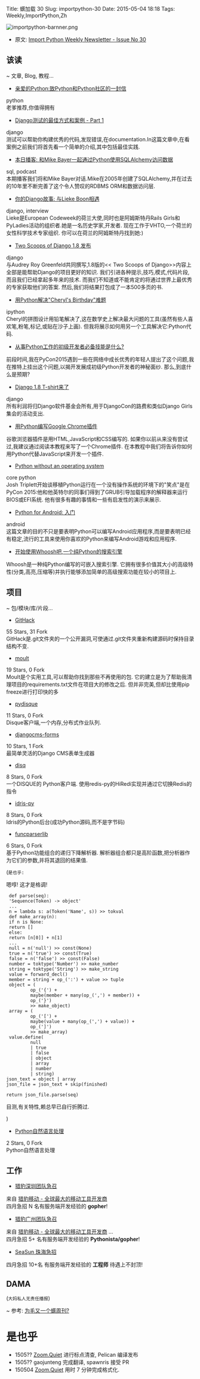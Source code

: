 Title: 蠎加载 30
Slug: importpython-30
Date: 2015-05-04 18:18
Tags: Weekly,ImportPython,Zh 

![importpython-barnner.png](http://zoomq.qiniudn.com/ZQCollection/snap/importpython-barnner.png?imageView2/2/h/210)


- 原文: [Import Python Weekly Newsletter - Issue No 30](http://importpython.com/newsletter/no/30/)

## 该读
~ 文章, Blog, 教程...

-	[亲爱的Python:致Python和Python社区的一封信](http://anna-oz.tumblr.com/post/117173382150/dear-python-a-love-letter-to-python-and-the)

python  
老爹推荐,你值得拥有

-   [Django测试的最佳方式和案例 - Part 1](https://realpython.com/blog/python/testing-in-django-part-1-best-practices-and-examples/)

django  
测试可以帮助你构建优秀的代码,发现错误,在documentation.In这篇文章中,在看案例之前我们将首先看一个简单的介绍,其中包括最佳实践. 

-   [本日播客: 和Mike Bayer一起通过Python使用SQLAlchemy访问数据](http://www.talkpythontome.com/episodes/show/5/sqlalchemy-and-data-access-in-python)

sql, podcast  
本期播客我们将和Mike Bayer对话.Mike在2005年创建了SQLAlchemy,并在过去的10年里不断完善了这个令人赞叹的RDBMS ORM和数据访问层. 

-   [你的Django故事: 与Lieke Boon相遇](http://blog.djangogirls.org/post/117515207353)

django, interview  
Lieke是European Codeweek的荷兰大使,同时也是阿姆斯特丹Rails Girls和PyLadies活动的组织者.她是一名历史学家,开发者. 现在工作于VHTO,一个荷兰的女性科学技术专家组织. 你可以在荷兰的阿姆斯特丹找到她:)

-	[Two Scoops of Django 1.8 发布](http://pydanny.com/two-scoops-of-django-1-8.html)

django   
与Audrey Roy Greenfeld共同撰写,1.8版的<< Two Scoops of Django>>内容上全部是能帮助Django的项目更好的知识. 我们引进各种提示,技巧,模式,代码片段,而且我们已经拿起多年来的技术. 而我们不知道或不能肯定的将通过世界上最优秀的专家获取他们的答案. 然后,我们将结果打包成了一本500多页的书. 

-   [用Python解决"Cheryl's Birthday"难题](http://nbviewer.ipython.org/url/norvig.com/ipython/Cheryl.ipynb)

ipython  
Cheryl的拼图设计用铅笔解决了,这在数学史上解决最大问题的工具(虽然有些人喜欢笔,粉笔,标记,或贴在沙子上画). 但我将展示如何用另一个工具解决它:Python代码. 


-	[从事Python工作的初级开发者必备技能是什么?](http://kieczkowska.tumblr.com/post/117227214396/asking-twitter-what-skills-are-required-from-a)

前段时间,我在PyCon2015遇到一些在网络中成长优秀的年轻人提出了这个问题,我在推特上挂出这个问题,以揭开发展成初级Python开发者的神秘面纱. 那么,到底什么是预期?

-   [Django 1.8 T-shirt来了](https://www.djangoproject.com/weblog/2015/apr/28/django-18-release-shirt/)

django   
所有利润将归Django软件基金会所有,用于DjangoCon的路费和类似Django Girls集会的活动支出. 

-   [用Python编写Google Chrome插件](https://pythonspot.com/create-a-chrome-plugin-with-python/)

谷歌浏览器插件是用HTML,JavaScript和CSS编写的. 如果你以前从来没有尝试过,我建议通过阅读本教程来写了一个Chrome插件. 在本教程中我们将告诉你如何用Python代替JavaScript来开发一个插件. 

-   [Python without an operating system](http://lwn.net/SubscriberLink/641244/5d1d6d20aeb0a647/)

core python  
Josh Triplett开始谈移植Python运行在一个没有操作系统的环境下的"笑点"是在PyCon 2015:他和他英特尔的同事们得到了GRUB引导加载程序的解释器来运行BIOS或EFI系统. 他有很多有趣的事情和一些有启发性的演示来展示. 

-	[Python for Android: 入门](http://www.checkio.org/blog/python-android-getting-started/)

android  
这篇文章的目的不只是要表明Python可以编写Android应用程序,而是要表明已经有稳定,流行的工具来使用你喜欢的Python来编写Android游戏和应用程序. 

-   [开始使用Whoosh吧,一个纯Python的搜索引擎](http://sowingseasons.com/blog/introduction-to-whoosh.html)

Whoosh是一种纯Python编写的可嵌入搜索引擎. 它拥有很多价值其大小的高级特性(分类,高亮,压缩等)并执行能够添加简单的高级搜索功能在较小的项目上. 



## 项目
~ 包/模块/库/片段...

-	[GitHack](https://github.com/lijiejie/GitHack)

55 Stars, 31 Fork  
GitHack是.git文件夹的一个公开漏洞,可使通过.git文件夹重新构建源码时保持目录结构不变. 

-	[moult](https://github.com/tweekmonster/moult)

19 Stars, 0 Fork  
Moult是个实用工具,可以帮助你找到那些不再使用的包. 它的建立是为了帮助我清理项目的requirements.txt文件在项目大的修改之后. 但并非完美,但却比使用pip freeze进行打印快的多

- [pydisque](https://github.com/ybrs/pydisque)

11 Stars, 0 Fork  
Disque客户端,一个内存,分布式作业队列. 

-	[djangocms-forms](https://github.com/mishbahr/djangocms-forms)

10 Stars, 1 Fork  
最简单灵活的Django CMS表单生成器

- [disq](https://github.com/ryansb/disq)

8 Stars, 0 Fork  
一个DISQUE的 Python客户端. 使用redis-py的HiRedi实现并通过它切换Redis的指令

- [idris-py](https://github.com/ziman/idris-py)

8 Stars, 0 Fork  
Idris的Python后台(成功Python源码,而不是字节码)

- [funcparserlib](https://github.com/vlasovskikh/funcparserlib)

6 Stars, 0 Fork  
基于Python功能组合的递归下降解析器. 解析器组合都只是高阶函数,把分析器作为它们的参数,并将其退回的结果值. 

(`是也乎:`

嗯啍! 这才是格调!

     def parse(seq):
     'Sequence(Token) -> object'
     ...
     n = lambda s: a(Token('Name', s)) >> tokval
     def make_array(n):
     if n is None:
     return []
     else:
     return [n[0]] + n[1]
     ...
     null = n('null') >> const(None)
     true = n('true') >> const(True)
     false = n('false') >> const(False)
     number = toktype('Number') >> make_number
     string = toktype('String') >> make_string
     value = forward_decl()
     member = string + op_(':') + value >> tuple
     object = (
             op_('{') +
             maybe(member + many(op_(',') + member)) +
             op_('}')
             >> make_object)
     array = (
             op_('[') +
             maybe(value + many(op_(',') + value)) +
             op_(']')
             >> make_array)
     value.define(
             null
             | true
             | false
             | object
             | array
             | number
             | string)
    json_text = object | array
	json_file = json_text + skip(finished)

	return json_file.parse(seq)


目测,有关特性,赖总早已自行折腾过.

)


- 	[Python自然语言处理](https://github.com/SequomicsResearch/Natural-Language-Processing-with-Python)

2 Stars, 0 Fork  
Python自然语言处理

## 工作

- 	[猎豹深圳团队急召](https://github.com/cheetahmobile/CMBM/wiki/BmSzHr)

来自 [猎豹移动 - 全球最大的移动工具开发商](http://www.cmcm.com/zh-cn/cm-backup/)   
四月急招 N 名有服务端开发经验的 **gopher**!


- 	[猎豹广州团队急召](https://github.com/cheetahmobile/CMBM/wiki/BmGzHr)

来自 [猎豹移动 - 全球最大的移动工具开发商](http://www.cmcm.com/zh-cn/cm-backup/) ...  
四月急招 5+ 名有服务端开发经验的 **Pythonista/gopher**!

- 	[SeaSun 珠海急招](https://github.com/cheetahmobile/CMBM/wiki/SeaSunZh)  

四月急招 10+名 有服务端开发经验的 **工程师** 待遇上不封顶!


## DAMA
(`大妈私人无责任播报`)
 
~ 参考: [为毛又一个蠎周刊?](importpython-why)


# 是也乎

- 	1505?? [Zoom.Quiet](http://zoomquiet.io) 进行标点清查, Pelican 编译发布
- 	1505?? gaojunteng 完成翻译, spawnris 接受 PR
- 	150504 [Zoom.Quiet](http://zoomquiet.io) 用时 7 分钟完成格式化.

